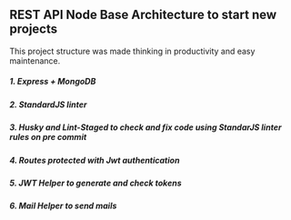 ## REST API Node Base Architecture to start new projects

This project structure was made thinking in productivity and easy maintenance.

##### 1. Express + MongoDB
##### 2. StandardJS linter
##### 3. Husky and Lint-Staged to check and fix code using StandarJS linter rules on pre commit
##### 4. Routes protected with Jwt authentication
##### 5. JWT Helper to generate and check tokens
##### 6. Mail Helper to send mails